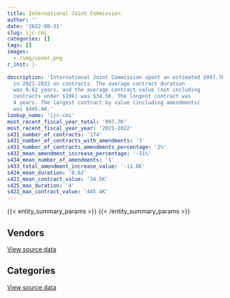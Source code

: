 ```yaml
---
title: International Joint Commission
author: ''
date: '2022-08-31'
slug: ijc-cmi
categories: []
tags: []
images:
  - /img/cover.png
r_init: |-
  
description: 'International Joint Commission spent an estimated $997.7K
  in 2021-2022 on contracts. The average contract duration
  was 0.62 years, and the average contract value (not including
  contracts under $10k) was $34.5K. The longest contract was
  4 years. The largest contract by value (including amendments)
  was $445.4K.'
lookup_name: 'ijc-cmi'
most_recent_fiscal_year_total: '997.7K'
most_recent_fiscal_year_year: '2021-2022'
s431_number_of_contracts: '174'
s431_number_of_contracts_with_amendments: '3'
s431_number_of_contracts_amendments_percentage: '2%'
s432_mean_amendment_increase_percentage: '-31%'
s434_mean_number_of_amendments: '1'
s433_total_amendment_increase_value: '-11.8K'
s424_mean_duration: '0.62'
s421_mean_contract_value: '34.5K'
s425_max_duration: '4'
s422_max_contract_value: '445.4K'
---
```


<script src="/rmarkdown-libs/htmlwidgets/htmlwidgets.js"></script>
<link href="/rmarkdown-libs/datatables-css/datatables-crosstalk.css" rel="stylesheet" />
<script src="/rmarkdown-libs/datatables-binding/datatables.js"></script>
<script src="/rmarkdown-libs/jquery/jquery-3.6.0.min.js"></script>
<link href="/rmarkdown-libs/dt-core-bootstrap/css/dataTables.bootstrap.min.css" rel="stylesheet" />
<link href="/rmarkdown-libs/dt-core-bootstrap/css/dataTables.bootstrap.extra.css" rel="stylesheet" />
<script src="/rmarkdown-libs/dt-core-bootstrap/js/jquery.dataTables.min.js"></script>
<script src="/rmarkdown-libs/dt-core-bootstrap/js/dataTables.bootstrap.min.js"></script>
<link href="/rmarkdown-libs/crosstalk/css/crosstalk.min.css" rel="stylesheet" />
<script src="/rmarkdown-libs/crosstalk/js/crosstalk.min.js"></script>
<script src="/rmarkdown-libs/htmlwidgets/htmlwidgets.js"></script>
<link href="/rmarkdown-libs/datatables-css/datatables-crosstalk.css" rel="stylesheet" />
<script src="/rmarkdown-libs/datatables-binding/datatables.js"></script>
<script src="/rmarkdown-libs/jquery/jquery-3.6.0.min.js"></script>
<link href="/rmarkdown-libs/dt-core-bootstrap/css/dataTables.bootstrap.min.css" rel="stylesheet" />
<link href="/rmarkdown-libs/dt-core-bootstrap/css/dataTables.bootstrap.extra.css" rel="stylesheet" />
<script src="/rmarkdown-libs/dt-core-bootstrap/js/jquery.dataTables.min.js"></script>
<script src="/rmarkdown-libs/dt-core-bootstrap/js/dataTables.bootstrap.min.js"></script>
<link href="/rmarkdown-libs/crosstalk/css/crosstalk.min.css" rel="stylesheet" />
<script src="/rmarkdown-libs/crosstalk/js/crosstalk.min.js"></script>

{{< entity_summary_params >}}
{{< /entity_summary_params >}}

## Vendors

<div id="htmlwidget-1" style="width:100%;height:auto;" class="datatables html-widget"></div>
<script type="application/json" data-for="htmlwidget-1">{"x":{"style":"bootstrap","filter":"none","vertical":false,"data":[["<a href=\"/vendors/aecom/\">AECOM<\/a>","<a href=\"/vendors/bell_canada/\">Bell Canada<\/a>","<a href=\"/vendors/cdw_canada/\">CDW Canada<\/a>","<a href=\"/vendors/cistel_technology/\">Cistel Technology<\/a>","<a href=\"/vendors/contract_community/\">Contract Community<\/a>","<a href=\"/vendors/decisive_group/\">Decisive Group<\/a>","<a href=\"/vendors/esri/\">ESRI<\/a>","<a href=\"/vendors/genesis_integration/\">Genesis Integration<\/a>","<a href=\"/vendors/hewlett_packard/\">Hewlett Packard<\/a>","<a href=\"/vendors/itex/\">ITEX<\/a>","<a href=\"/vendors/microsoft_canada/\">Microsoft Canada<\/a>","<a href=\"/vendors/nisha_techonologies/\">Nisha Techonologies<\/a>","<a href=\"/vendors/oracle_canada/\">Oracle Canada<\/a>","<a href=\"/vendors/stratos/\">Stratos<\/a>"],[27556.16,null,11011.39,10331.98,null,null,14729.98,86220.84,14075.74,10494.57,40628.05,40353.32,17272.53,15288.9],[null,22872.41,70583.73,15424.34,null,18018.98,15420.42,51732.51,14656.95,null,8828.1,10758.56,null,null],[null,22809.91,108907.79,15950.61,8819.29,18012.2,15674.67,null,14726.33,null,8828.1,null,null,16859.6],[null,29518.22,157921.41,16379.64,15015.09,null,15707,null,15645.09,null,8828.1,null,null,null]],"container":"<table class=\"table table-striped table-hover row-border order-column display\">\n  <thead>\n    <tr>\n      <th>Vendor<\/th>\n      <th>2018-2019<\/th>\n      <th>2019-2020<\/th>\n      <th>2020-2021<\/th>\n      <th>2021-2022<\/th>\n    <\/tr>\n  <\/thead>\n<\/table>","options":{"order":[[4,"desc"]],"pageLength":10,"autoWidth":true,"columnDefs":[{"targets":1,"render":"function(data, type, row, meta) {\n    return type !== 'display' ? data : DTWidget.formatCurrency(data, \"$\", 2, 3, \",\", \".\", true, null);\n  }"},{"targets":2,"render":"function(data, type, row, meta) {\n    return type !== 'display' ? data : DTWidget.formatCurrency(data, \"$\", 2, 3, \",\", \".\", true, null);\n  }"},{"targets":3,"render":"function(data, type, row, meta) {\n    return type !== 'display' ? data : DTWidget.formatCurrency(data, \"$\", 2, 3, \",\", \".\", true, null);\n  }"},{"targets":4,"render":"function(data, type, row, meta) {\n    return type !== 'display' ? data : DTWidget.formatCurrency(data, \"$\", 2, 3, \",\", \".\", true, null);\n  }"},{"width":"16%","targets":[1,2,3,4]},{"className":"dt-right","targets":[1,2,3,4]}],"orderClasses":false}},"evals":["options.columnDefs.0.render","options.columnDefs.1.render","options.columnDefs.2.render","options.columnDefs.3.render"],"jsHooks":[]}</script>
<p class="text-right">
<a href="https://github.com/GoC-Spending/contracts-data/tree/main/data/out/departments/ijc-cmi/summary_by_fiscal_year_by_vendor.csv" class="source-data-link btn btn-link">View source data</a>
</p>

## Categories

<div id="htmlwidget-2" style="width:100%;height:auto;" class="datatables html-widget"></div>
<script type="application/json" data-for="htmlwidget-2">{"x":{"style":"bootstrap","filter":"none","vertical":false,"data":[["<a href=\"/categories/facilities_and_construction/\">Facilities and construction<\/a>","<a href=\"/categories/office_management/\">Office management<\/a>","<a href=\"/categories/professional_services/\">Professional services<\/a>","<a href=\"/categories/information_technology/\">Information technology<\/a>","<a href=\"/categories/human_capital/\">Human capital<\/a>"],[445446,153924.27,479675.79,322033.67,24570],[48776.6,null,456154.08,353162.33,24375],[null,null,780717.69,314794.15,24375],[null,null,623865.73,352537.62,21255.3]],"container":"<table class=\"table table-striped table-hover row-border order-column display\">\n  <thead>\n    <tr>\n      <th>Category<\/th>\n      <th>2018-2019<\/th>\n      <th>2019-2020<\/th>\n      <th>2020-2021<\/th>\n      <th>2021-2022<\/th>\n    <\/tr>\n  <\/thead>\n<\/table>","options":{"order":[[4,"desc"]],"dom":"t","pageLength":30,"autoWidth":true,"columnDefs":[{"targets":1,"render":"function(data, type, row, meta) {\n    return type !== 'display' ? data : DTWidget.formatCurrency(data, \"$\", 2, 3, \",\", \".\", true, null);\n  }"},{"targets":2,"render":"function(data, type, row, meta) {\n    return type !== 'display' ? data : DTWidget.formatCurrency(data, \"$\", 2, 3, \",\", \".\", true, null);\n  }"},{"targets":3,"render":"function(data, type, row, meta) {\n    return type !== 'display' ? data : DTWidget.formatCurrency(data, \"$\", 2, 3, \",\", \".\", true, null);\n  }"},{"targets":4,"render":"function(data, type, row, meta) {\n    return type !== 'display' ? data : DTWidget.formatCurrency(data, \"$\", 2, 3, \",\", \".\", true, null);\n  }"},{"width":"16%","targets":[1,2,3,4]},{"className":"dt-right","targets":[1,2,3,4]}],"orderClasses":false,"lengthMenu":[10,25,30,50,100]}},"evals":["options.columnDefs.0.render","options.columnDefs.1.render","options.columnDefs.2.render","options.columnDefs.3.render"],"jsHooks":[]}</script>
<p class="text-right">
<a href="https://github.com/GoC-Spending/contracts-data/tree/main/data/out/departments/ijc-cmi/summary_by_fiscal_year_by_category.csv" class="source-data-link btn btn-link">View source data</a>
</p>

